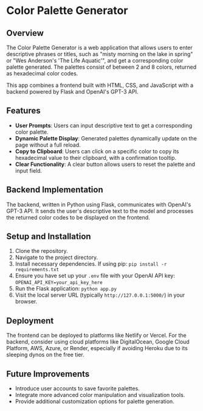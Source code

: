 # Color Palette Generator

## Overview
The Color Palette Generator is a web application that allows users to enter descriptive phrases or titles, such as "misty morning on the lake in spring" or "Wes Anderson's 'The Life Aquatic'", and get a corresponding color palette generated. The palettes consist of between 2 and 8 colors, returned as hexadecimal color codes.

This app combines a frontend built with HTML, CSS, and JavaScript with a backend powered by Flask and OpenAI's GPT-3 API.

## Features
- **User Prompts**: Users can input descriptive text to get a corresponding color palette.
- **Dynamic Palette Display**: Generated palettes dynamically update on the page without a full reload.
- **Copy to Clipboard**: Users can click on a specific color to copy its hexadecimal value to their clipboard, with a confirmation tooltip.
- **Clear Functionality**: A clear button allows users to reset the palette and input field.

## Backend Implementation
The backend, written in Python using Flask, communicates with OpenAI's GPT-3 API. It sends the user's descriptive text to the model and processes the returned color codes to be displayed on the frontend.

## Setup and Installation
1. Clone the repository.
2. Navigate to the project directory.
3. Install necessary dependencies. If using pip:
```pip install -r requirements.txt```
4. Ensure you have set up your `.env` file with your OpenAI API key:
```OPENAI_API_KEY=your_api_key_here```
5. Run the Flask application:
```python app.py```
6. Visit the local server URL (typically `http://127.0.0.1:5000/`) in your browser.

## Deployment
The frontend can be deployed to platforms like Netlify or Vercel. For the backend, consider using cloud platforms like DigitalOcean, Google Cloud Platform, AWS, Azure, or Render, especially if avoiding Heroku due to its sleeping dynos on the free tier.

## Future Improvements
- Introduce user accounts to save favorite palettes.
- Integrate more advanced color manipulation and visualization tools.
- Provide additional customization options for palette generation.
